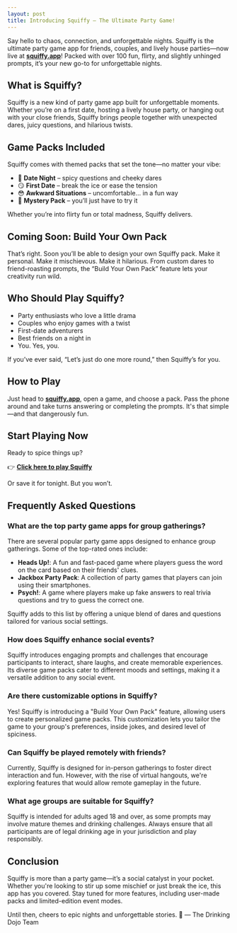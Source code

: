 ```yaml
---
layout: post
title: Introducing Squiffy – The Ultimate Party Game!
---
```


Say hello to chaos, connection, and unforgettable nights. Squiffy is the ultimate party game app for friends, couples, and lively house parties—now live at [**squiffy.app**](https://squiffy.app)! Packed with over 100 fun, flirty, and slightly unhinged prompts, it’s your new go-to for unforgettable nights.

<script type="application/ld+json">
{
  "@context": "https://schema.org",
  "@type": "Article",
  "headline": "Introducing Squiffy – The Ultimate Party Game!",
  "description": "Squiffy is the ultimate party game app for friends, couples, and lively gatherings. With over 100 wild prompts and spicy game packs, it's designed to ignite unforgettable moments. Play now at squiffy.app.",
  "author": {
    "@type": "Person",
    "name": "Drinking Dojo Team"
  },
  "datePublished": "2025-03-27",
  "publisher": {
    "@type": "Organization",
    "name": "Drinking Dojo",
    "logo": {
      "@type": "ImageObject",
      "url": "https://drinkingdojo.com/resources/images/logo/dojoIcon.svg"
    }
  },
  "image": "https://media.giphy.com/media/l0MYt5jPR6QX5pnqM/giphy.gif",
  "mainEntityOfPage": {
    "@type": "WebPage",
    "@id": "https://blog.drinkingdojo.com/introducing-squiffy-the-ultimate-party-game/"
  }
}
</script>

## What is Squiffy?

Squiffy is a new kind of party game app built for unforgettable moments. Whether you’re on a first date, hosting a lively house party, or hanging out with your close friends, Squiffy brings people together with unexpected dares, juicy questions, and hilarious twists.

## Game Packs Included

Squiffy comes with themed packs that set the tone—no matter your vibe:

- 💋 **Date Night** – spicy questions and cheeky dares
- 😏 **First Date** – break the ice or ease the tension
- 😳 **Awkward Situations** – uncomfortable... in a fun way
- 👀 **Mystery Pack** – you’ll just have to try it

Whether you’re into flirty fun or total madness, Squiffy delivers.

## Coming Soon: Build Your Own Pack

That’s right. Soon you’ll be able to design your own Squiffy pack. Make it personal. Make it mischievous. Make it hilarious. From custom dares to friend-roasting prompts, the “Build Your Own Pack” feature lets your creativity run wild.

## Who Should Play Squiffy?

- Party enthusiasts who love a little drama
- Couples who enjoy games with a twist
- First-date adventurers
- Best friends on a night in
- You. Yes, you.

If you’ve ever said, “Let’s just do one more round,” then Squiffy’s for you.

## How to Play

Just head to [**squiffy.app**](https://squiffy.app), open a game, and choose a pack. Pass the phone around and take turns answering or completing the prompts. It's that simple—and that dangerously fun.

## Start Playing Now

Ready to spice things up?

👉 [**Click here to play Squiffy**](https://squiffy.app)

Or save it for tonight. But you won’t.

## Frequently Asked Questions

### What are the top party game apps for group gatherings?

There are several popular party game apps designed to enhance group gatherings. Some of the top-rated ones include:

- **Heads Up!**: A fun and fast-paced game where players guess the word on the card based on their friends' clues.
- **Jackbox Party Pack**: A collection of party games that players can join using their smartphones.
- **Psych!**: A game where players make up fake answers to real trivia questions and try to guess the correct one.

Squiffy adds to this list by offering a unique blend of dares and questions tailored for various social settings.

### How does Squiffy enhance social events?

Squiffy introduces engaging prompts and challenges that encourage participants to interact, share laughs, and create memorable experiences. Its diverse game packs cater to different moods and settings, making it a versatile addition to any social event.

### Are there customizable options in Squiffy?

Yes! Squiffy is introducing a "Build Your Own Pack" feature, allowing users to create personalized game packs. This customization lets you tailor the game to your group's preferences, inside jokes, and desired level of spiciness.

### Can Squiffy be played remotely with friends?

Currently, Squiffy is designed for in-person gatherings to foster direct interaction and fun. However, with the rise of virtual hangouts, we're exploring features that would allow remote gameplay in the future.

### What age groups are suitable for Squiffy?

Squiffy is intended for adults aged 18 and over, as some prompts may involve mature themes and drinking challenges. Always ensure that all participants are of legal drinking age in your jurisdiction and play responsibly.

## Conclusion

Squiffy is more than a party game—it’s a social catalyst in your pocket. Whether you're looking to stir up some mischief or just break the ice, this app has you covered. Stay tuned for more features, including user-made packs and limited-edition event modes.

Until then, cheers to epic nights and unforgettable stories.
🥂
— The Drinking Dojo Team
